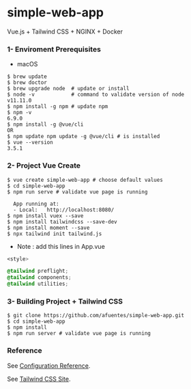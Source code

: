 # simple-web-app

Vue.js + Tailwind CSS + NGINX + Docker 

### 1- Enviroment Prerequisites 

* macOS 
```
$ brew update
$ brew doctor
$ brew upgrade node  # update or install 
$ node -v            # command to validate version of node
v11.11.0 
$ npm install -g npm # update npm
$ npm -v
6.9.0
$ npm install -g @vue/cli 
OR 
$ npm update npm update -g @vue/cli # is installed
$ vue --version
3.5.1

```

### 2- Project Vue Create  

```
$ vue create simple-web-app # choose default values 
$ cd simple-web-app
$ npm run serve # validate vue page is running 
 
  App running at:
  - Local:   http://localhost:8080/ 
$ npm install vuex --save  
$ npm install tailwindcss --save-dev
$ npm install moment --save
$ npx tailwind init tailwind.js
```
* Note : add this lines in App.vue 

```css
<style>

@tailwind preflight;
@tailwind components;
@tailwind utilities;

```
### 3-  Building Project + Tailwind CSS 

```
$ git clone https://github.com/afuentes/simple-web-app.git
$ cd simple-web-app
$ npm install
$ npm run server # validate vue page is running 
```

### Reference

See [Configuration Reference](https://cli.vuejs.org/config/).

See [Tailwind CSS Site](https://tailwindcss.com/).
